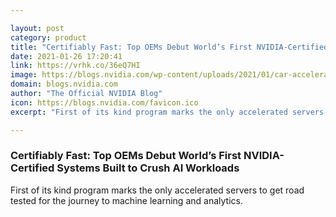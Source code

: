 ```yaml
---

layout: post
category: product
title: "Certifiably Fast: Top OEMs Debut World’s First NVIDIA-Certified Systems Built to Crush AI Workloads"
date: 2021-01-26 17:20:41
link: https://vrhk.co/36eQ7HI
image: https://blogs.nvidia.com/wp-content/uploads/2021/01/car-accelerating-pixabay-x1280.jpg
domain: blogs.nvidia.com
author: "The Official NVIDIA Blog"
icon: https://blogs.nvidia.com/favicon.ico
excerpt: "First of its kind program marks the only accelerated servers to get road tested for the journey to machine learning and analytics."

---
```


### Certifiably Fast: Top OEMs Debut World’s First NVIDIA-Certified Systems Built to Crush AI Workloads

First of its kind program marks the only accelerated servers to get road tested for the journey to machine learning and analytics.